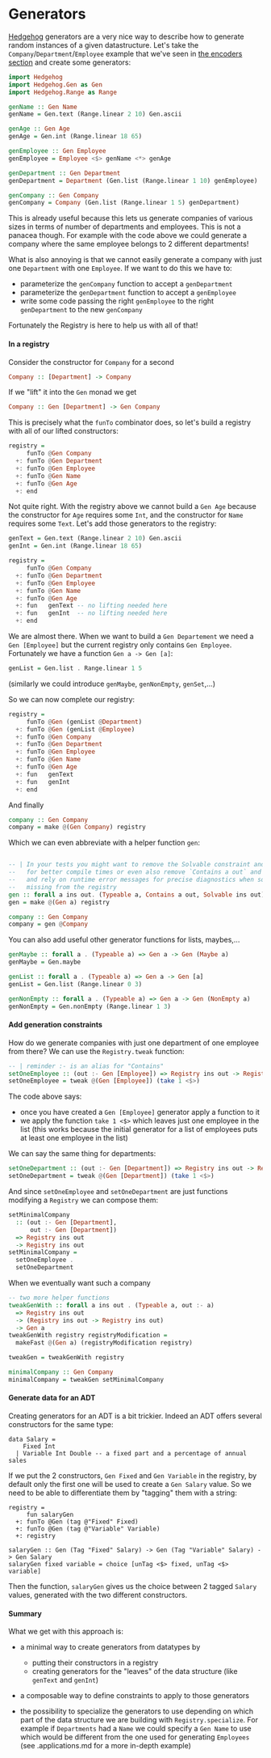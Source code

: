 # Generators

[Hedgehog](https://github.com/hedgehogqa/haskell-hedgehog) generators are a very nice way to describe how to generate random instances of a given datastructure. Let's take the `Company`/`Department`/`Employee` example that we've seen in [the encoders section](./encoders) and create some generators:
```haskell
import Hedgehog
import Hedgehog.Gen as Gen
import Hedgehog.Range as Range

genName :: Gen Name
genName = Gen.text (Range.linear 2 10) Gen.ascii

genAge :: Gen Age
genAge = Gen.int (Range.linear 18 65)

genEmployee :: Gen Employee
genEmployee = Employee <$> genName <*> genAge

genDepartment :: Gen Department
genDepartment = Department (Gen.list (Range.linear 1 10) genEmployee)

genCompany :: Gen Company
genCompany = Company (Gen.list (Range.linear 1 5) genDepartment)
```

This is already useful because this lets us generate companies of various sizes in terms of number of departments and employees. This is not a panacea though. For example with the code above we could generate a company where the same employee belongs to 2 different departments!

What is also annoying is that we cannot easily generate a company with just one `Department` with one `Employee`. If we want to do this we have to:

 - parameterize the `genCompany` function to accept a `genDepartment`
 - parameterize the `genDepartment` function to accept a `genEmployee`
 - write some code passing the right `genEmployee` to the right `genDepartment` to the new `genCompany`

Fortunately the Registry is here to help us with all of that!

#### In a registry

Consider the constructor for `Company` for a second
```haskell
Company :: [Department] -> Company
```
If we "lift" it into the `Gen` monad we get
```haskell
Company :: Gen [Department] -> Gen Company
```
This is precisely what the `funTo` combinator does, so let's build a registry with all of our lifted constructors:
```haskell
registry =
     funTo @Gen Company
  +: funTo @Gen Department
  +: funTo @Gen Employee
  +: funTo @Gen Name
  +: funTo @Gen Age
  +: end
```

Not quite right. With the registry above we cannot build a `Gen Age` because the constructor for `Age` requires some `Int`, and the constructor for `Name` requires some `Text`. Let's add those generators to the registry:
```haskell
genText = Gen.text (Range.linear 2 10) Gen.ascii
genInt = Gen.int (Range.linear 18 65)

registry =
     funTo @Gen Company
  +: funTo @Gen Department
  +: funTo @Gen Employee
  +: funTo @Gen Name
  +: funTo @Gen Age
  +: fun   genText -- no lifting needed here
  +: fun   genInt  -- no lifting needed here
  +: end
```
We are almost there. When we want to build a `Gen Departement` we need a `Gen [Employee]` but the current registry only contains `Gen Employee`. Fortunately we have a function `Gen a -> Gen [a]`:
```haskell
genList = Gen.list . Range.linear 1 5
```
(similarly we could introduce `genMaybe`, `genNonEmpty`, `genSet`,...)

So we can now complete our registry:
```haskell
registry =
     funTo @Gen (genList @Department)
  +: funTo @Gen (genList @Employee)
  +: funTo @Gen Company
  +: funTo @Gen Department
  +: funTo @Gen Employee
  +: funTo @Gen Name
  +: funTo @Gen Age
  +: fun   genText
  +: fun   genInt
  +: end
```
And finally
```haskell
company :: Gen Company
company = make @(Gen Company) registry
```
Which we can even abbreviate with a helper function `gen`:
```haskell

-- | In your tests you might want to remove the Solvable constraint and use `makeFast`
--   for better compile times or even also remove `Contains a out` and use `makeUnsafe`
--   and rely on runtime error messages for precise diagnostics when something is
--   missing from the registry
gen :: forall a ins out. (Typeable a, Contains a out, Solvable ins out) => Gen a
gen = make @(Gen a) registry

company :: Gen Company
company = gen @Company
```

You can also add useful other generator functions for lists, maybes,...
```haskell
genMaybe :: forall a . (Typeable a) => Gen a -> Gen (Maybe a)
genMaybe = Gen.maybe

genList :: forall a . (Typeable a) => Gen a -> Gen [a]
genList = Gen.list (Range.linear 0 3)

genNonEmpty :: forall a . (Typeable a) => Gen a -> Gen (NonEmpty a)
genNonEmpty = Gen.nonEmpty (Range.linear 1 3)
```

#### Add generation constraints

How do we generate companies with just one department of one employee from there? We can use the `Registry.tweak` function:
```haskell
-- | reminder :- is an alias for "Contains"
setOneEmployee :: (out :- Gen [Employee]) => Registry ins out -> Registry ins out
setOneEmployee = tweak @(Gen [Employee]) (take 1 <$>)
```
The code above says:

 - once you have created a `Gen [Employee]` generator apply a function to it
 - we apply the function `take 1 <$>` which leaves just one employee in the list
   (this works because the initial generator for a list of employees puts at least one employee in the list)

We can say the same thing for departments:
```haskell
setOneDepartment :: (out :- Gen [Department]) => Registry ins out -> Registry ins out
setOneDepartment = tweak @(Gen [Department]) (take 1 <$>)
```

And since `setOneEmployee` and `setOneDepartment` are just functions modifying a `Registry` we can compose them:
```haskell
setMinimalCompany
  :: (out :- Gen [Department],
      out :- Gen [Department])
  => Registry ins out
  -> Registry ins out
setMinimalCompany =
  setOneEmployee .
  setOneDepartment
```

When we eventually want such a company
```haskell
-- two more helper functions
tweakGenWith :: forall a ins out . (Typeable a, out :- a)
  => Registry ins out
  -> (Registry ins out -> Registry ins out)
  -> Gen a
tweakGenWith registry registryModification =
  makeFast @(Gen a) (registryModification registry)

tweakGen = tweakGenWith registry

minimalCompany :: Gen Company
minimalCompany = tweakGen setMinimalCompany
```

#### Generate data for an ADT

Creating generators for an ADT is a bit trickier. Indeed an ADT offers several constructors for the same
type:
```
data Salary =
    Fixed Int
  | Variable Int Double -- a fixed part and a percentage of annual sales
```

If we put the 2 constructors, `Gen Fixed` and `Gen Variable` in the registry, by default only the first one will be
used to create a `Gen Salary` value. So we need to be able to differentiate them by "tagging" them with a string:
```
registry =
     fun salaryGen
  +: funTo @Gen (tag @"Fixed" Fixed)
  +: funTo @Gen (tag @"Variable" Variable)
  +: registry

salaryGen :: Gen (Tag "Fixed" Salary) -> Gen (Tag "Variable" Salary) -> Gen Salary
salaryGen fixed variable = choice [unTag <$> fixed, unTag <$> variable]
```

Then the function, `salaryGen` gives us the choice between 2 tagged `Salary` values, generated with the two different constructors.

#### Summary

What we get with this approach is:

 - a minimal way to create generators from datatypes by
     - putting their constructors in a registry
     - creating generators for the "leaves" of the data structure (like `genText` and `genInt`)

 - a composable way to define constraints to apply to those generators

 - the possibility to specialize the generators to use depending on which part of the data structure we are building with `Registry.specialize`. For example if `Departments` had a `Name` we could specify a `Gen Name` to use which would be different from the one used for generating `Employees` (see .applications.md for a more in-depth example)
